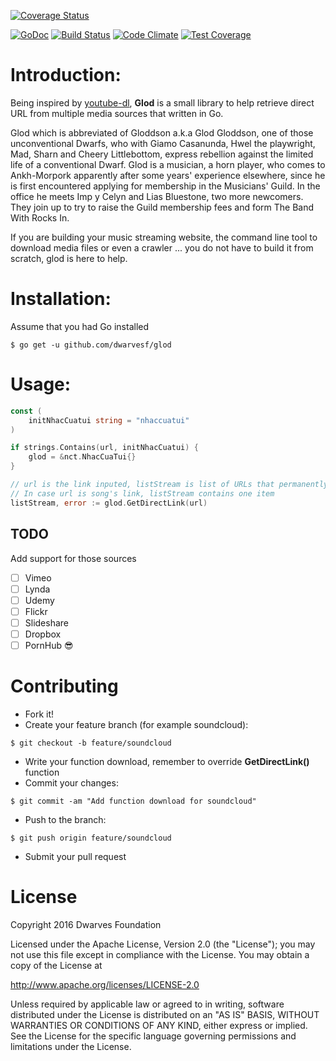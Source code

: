 [![Coverage Status](https://coveralls.io/repos/github/dwarvesf/glod/badge.svg?branch=develop)](https://coveralls.io/github/dwarvesf/glod?branch=develop)

[![GoDoc](https://godoc.org/github.com/dwarvesf/glod?status.svg)](https://godoc.org/github.com/dwarvesf/glod)
[![Build Status](https://travis-ci.org/dwarvesf/glod.svg?branch=master)](https://travis-ci.org/dwarvesf/glod)
[![Code Climate](https://codeclimate.com/github/dwarvesf/glod/badges/gpa.svg)](https://codeclimate.com/github/dwarvesf/glod)
[![Test Coverage](https://codeclimate.com/github/dwarvesf/glod/badges/coverage.svg)](https://codeclimate.com/github/dwarvesf/glod/cov000erage)

# Introduction:

Being inspired by [youtube-dl](https://github.com/rg3/youtube-dl), **Glod** is a small library to help retrieve direct URL from multiple media sources that written in Go.

Glod which is abbreviated of Gloddson a.k.a Glod Gloddson, one of those unconventional Dwarfs, who with Giamo Casanunda, Hwel the playwright, Mad, Sharn and Cheery Littlebottom, express rebellion against the	limited life of a conventional Dwarf. Glod is a musician, a horn player, who comes to Ankh-Morpork apparently after some years' experience elsewhere, since he is first encountered applying for membership in the Musicians' Guild. In the office he meets Imp y Celyn and Lias Bluestone, two more newcomers. They join up to try to raise the Guild membership fees and form The Band With Rocks In.

If you are building your music streaming website, the command line tool to download media files or even a crawler ... you do not have to build it from scratch, glod is here to help.

# Installation:

Assume that you had Go installed
  
```
$ go get -u github.com/dwarvesf/glod
```

# Usage:

``` go
const (
	initNhacCuatui string = "nhaccuatui"
)

if strings.Contains(url, initNhacCuatui) {
	glod = &nct.NhacCuaTui{}
}

// url is the link inputed, listStream is list of URLs that permanently downloadable link
// In case url is song's link, listStream contains one item
listStream, error := glod.GetDirectLink(url)
```

## TODO

Add support for those sources

* [ ] Vimeo
* [ ] Lynda
* [ ] Udemy
* [ ] Flickr
* [ ] Slideshare
* [ ] Dropbox
* [ ] PornHub :sunglasses:

# Contributing

* Fork it!
* Create your feature branch (for example soundcloud):

```
$ git checkout -b feature/soundcloud
```

* Write your function download, remember to override **GetDirectLink()** function
* Commit your changes:

```
$ git commit -am "Add function download for soundcloud"
```

* Push to the branch:

```
$ git push origin feature/soundcloud
```

* Submit your pull request

# License

Copyright 2016 Dwarves Foundation

Licensed under the Apache License, Version 2.0 (the "License"); you may not use this file except in compliance with the License. You may obtain a copy of the License at

http://www.apache.org/licenses/LICENSE-2.0

Unless required by applicable law or agreed to in writing, software distributed under the License is distributed on an "AS IS" BASIS, WITHOUT WARRANTIES OR CONDITIONS OF ANY KIND, either express or implied. See the License for the specific language governing permissions and limitations under the License.
